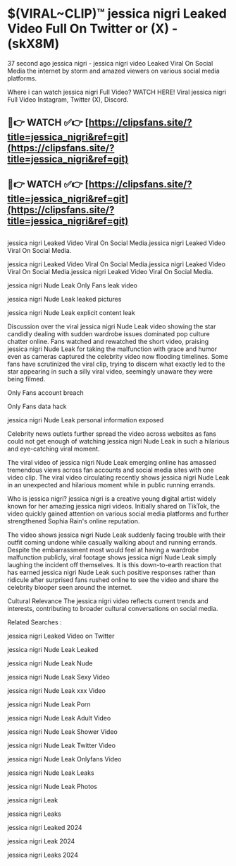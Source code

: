 # $(VIRAL~CLIP)™ jessica nigri Leaked Video Full On Twitter or (X) -(skX8M)
37 second ago jessica nigri - jessica nigri video Leaked Viral On Social Media the internet by storm and amazed viewers on various social media platforms.

Where i can watch jessica nigri Full Video? WATCH HERE! Viral jessica nigri Full Video Instagram, Twitter (X), Discord.

## 🔴👉 WATCH ✅👉 [https://clipsfans.site/?title=jessica_nigri&ref=git](https://clipsfans.site/?title=jessica_nigri&ref=git)
## 🔴👉 WATCH ✅👉 [https://clipsfans.site/?title=jessica_nigri&ref=git](https://clipsfans.site/?title=jessica_nigri&ref=git)
##
jessica nigri Leaked Video Viral On Social Media.jessica nigri Leaked Video Viral On Social Media.

jessica nigri Leaked Video Viral On Social Media.jessica nigri Leaked Video Viral On Social Media.jessica nigri Leaked Video Viral On Social Media.

jessica nigri Nude Leak Only Fans leak video

jessica nigri Nude Leak leaked pictures

jessica nigri Nude Leak explicit content leak

Discussion over the viral jessica nigri Nude Leak video showing the star candidly dealing with sudden wardrobe issues dominated pop culture chatter online. Fans watched and rewatched the short video, praising jessica nigri Nude Leak for taking the malfunction with grace and humor even as cameras captured the celebrity video now flooding timelines. Some fans have scrutinized the viral clip, trying to discern what exactly led to the star appearing in such a silly viral video, seemingly unaware they were being filmed.


Only Fans account breach

Only Fans data hack

jessica nigri Nude Leak personal information exposed

Celebrity news outlets further spread the video across websites as fans could not get enough of watching jessica nigri Nude Leak in such a hilarious and eye-catching viral moment.


The viral video of jessica nigri Nude Leak emerging online has amassed tremendous views across fan accounts and social media sites with one video clip. The viral video circulating recently shows jessica nigri Nude Leak in an unexpected and hilarious moment while in public running errands.


Who is jessica nigri? jessica nigri is a creative young digital artist widely known for her amazing jessica nigri videos. Initially shared on TikTok, the video quickly gained attention on various social media platforms and further strengthened Sophia Rain's online reputation.

The video shows jessica nigri Nude Leak suddenly facing trouble with their outfit coming undone while casually walking about and running errands. Despite the embarrassment most would feel at having a wardrobe malfunction publicly, viral footage shows jessica nigri Nude Leak simply laughing the incident off themselves. It is this down-to-earth reaction that has earned jessica nigri Nude Leak such positive responses rather than ridicule after surprised fans rushed online to see the video and share the celebrity blooper seen around the internet.

Cultural Relevance The jessica nigri video reflects current trends and interests, contributing to broader cultural conversations on social media.

Related Searches :

jessica nigri Leaked Video on Twitter

jessica nigri Nude Leak Leaked

jessica nigri Nude Leak Nude

jessica nigri Nude Leak Sexy Video

jessica nigri Nude Leak xxx Video

jessica nigri Nude Leak Porn

jessica nigri Nude Leak Adult Video

jessica nigri Nude Leak Shower Video

jessica nigri Nude Leak Twitter Video

jessica nigri Nude Leak Onlyfans Video

jessica nigri Nude Leak Leaks

jessica nigri Nude Leak Photos

jessica nigri Leak

jessica nigri Leaks

jessica nigri Leaked 2024

jessica nigri Leak 2024

jessica nigri Leaks 2024
